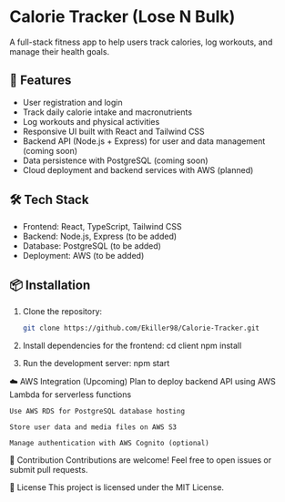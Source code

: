 # Calorie Tracker (Lose N Bulk)

A full-stack fitness app to help users track calories, log workouts, and manage their health goals.

## 🚀 Features

- User registration and login
- Track daily calorie intake and macronutrients
- Log workouts and physical activities
- Responsive UI built with React and Tailwind CSS
- Backend API (Node.js + Express) for user and data management (coming soon)
- Data persistence with PostgreSQL (coming soon)
- Cloud deployment and backend services with AWS (planned)

## 🛠️ Tech Stack

- Frontend: React, TypeScript, Tailwind CSS
- Backend: Node.js, Express (to be added)
- Database: PostgreSQL (to be added)
- Deployment: AWS (to be added)

## 📦 Installation

1. Clone the repository:
   ```bash
   git clone https://github.com/Ekiller98/Calorie-Tracker.git
   
2. Install dependencies for the frontend:
    cd client
    npm install

3. Run the development server:
    npm start

☁️ AWS Integration (Upcoming)
    Plan to deploy backend API using AWS Lambda for serverless functions

    Use AWS RDS for PostgreSQL database hosting

    Store user data and media files on AWS S3

    Manage authentication with AWS Cognito (optional)

🤝 Contribution
Contributions are welcome! Feel free to open issues or submit pull requests.

📄 License
This project is licensed under the MIT License.
